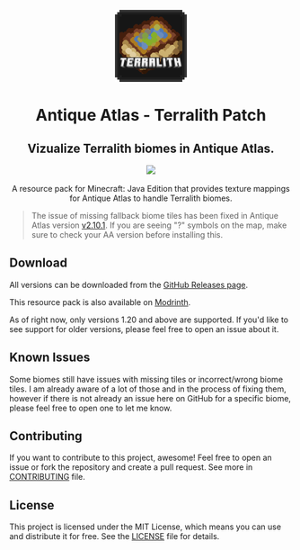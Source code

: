 <p align="center">
  <img src="pack/pack.png" />
  <h1 align="center">Antique Atlas - Terralith Patch</h1>
  <h2 align="center">
    Vizualize Terralith biomes in Antique Atlas.
  </h2>
</p>

<p align="center">
  <a aria-label="license" href="LICENSE">
    <img src="https://img.shields.io/badge/license-MIT-brightgreen.svg">
  </a>
</p>

<p align="center">
    A resource pack for Minecraft: Java Edition that provides texture mappings for Antique Atlas to handle Terralith biomes.
</p>

> The issue of missing fallback biome tiles has been fixed in Antique Atlas version [v2.10.1](https://github.com/sisby-folk/antique-atlas/releases/tag/v2.10.1+1.20). If you are seeing "?" symbols on the map, make sure to check your AA version before installing this.

## Download

All versions can be downloaded from the [GitHub Releases page](https://github.com/nitodeco/terralith-antiqueatlas-patch/releases).

This resource pack is also available on [Modrinth](https://modrinth.com/resourcepack/antiqueatlas-terralith).

As of right now, only versions 1.20 and above are supported. If you'd like to see support for older versions, please feel free to open an issue about it.

## Known Issues

Some biomes still have issues with missing tiles or incorrect/wrong biome tiles. I am already aware of a lot of those and in the process of fixing them, however if there is not already an issue here on GitHub for a specific biome, please feel free to open one to let me know.

## Contributing

If you want to contribute to this project, awesome! Feel free to open an issue or fork the repository and create a pull request. See more in [CONTRIBUTING](CONTRIBUTING) file.

## License

This project is licensed under the MIT License, which means you can use and distribute it for free. See the [LICENSE](LICENSE) file for details.
